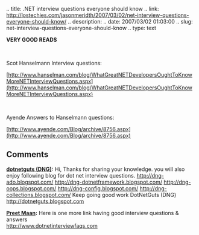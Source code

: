 .. title: .NET interview questions everyone should know
.. link: http://lostechies.com/jasonmeridth/2007/03/02/net-interview-questions-everyone-should-know/
.. description: 
.. date: 2007/03/02 01:03:00
.. slug: net-interview-questions-everyone-should-know
.. type: text


**VERY GOOD READS**

 

Scot Hanselmann Interview questions:

[http://www.hanselman.com/blog/WhatGreatNETDevelopersOughtToKnowMoreNETInterviewQuestions.aspx](http://www.hanselman.com/blog/WhatGreatNETDevelopersOughtToKnowMoreNETInterviewQuestions.aspx)

 

Ayende Answers to Hanselmann questions:

[http://www.ayende.com/Blog/archive/8756.aspx](http://www.ayende.com/Blog/archive/8756.aspx)

## Comments

**[dotnetguts (DNG)](#3 "2007-06-06 02:13:40"):** Hi, Thanks for sharing your knowledge. you will also enjoy following blog for dot net interview questions. http://dng-ado.blogspot.com/ http://dng-dotnetframework.blogspot.com/ http://dng-oops.blogspot.com/ http://dng-config.blogspot.com/ http://dng-collections.blogspot.com/ Keep going good work DotNetGuts (DNG) http://dotnetguts.blogspot.com

**[Preet Maan](#4 "2007-07-01 02:12:18"):** Here is one more link having good interview questions & answers   
<http://www.dotnetinterviewfaqs.com>

